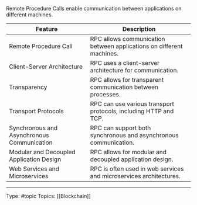 Remote Procedure Calls enable communication between applications on different machines.

| Feature                | Description                                                          |
|--------------------------------------------|----------------------------------------------------------------------|
| Remote Procedure Call                      | RPC allows communication between applications on different machines. |
| Client-Server Architecture                 | RPC uses a client-server architecture for communication.             |
| Transparency                               | RPC allows for transparent communication between processes.          |
| Transport Protocols                        | RPC can use various transport protocols, including HTTP and TCP.     |
| Synchronous and Asynchronous Communication | RPC can support both synchronous and asynchronous communication.     |
| Modular and Decoupled Application Design   | RPC allows for modular and decoupled application design.             |
| Web Services and Microservices             | RPC is often used in web services and microservices architectures.   |

___
Type: #topic 
Topics: [[Blockchain]]

